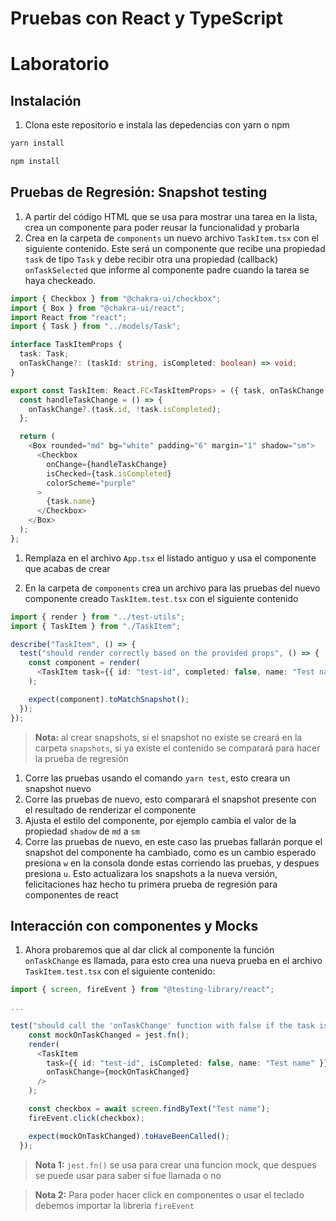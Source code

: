 # Pruebas con React y TypeScript

# Laboratorio

## Instalación

1. Clona este repositorio e instala las depedencias con yarn o npm

```bash
yarn install
```

```bash
npm install
```

## Pruebas de Regresión: Snapshot testing

1. A partir del código HTML que se usa para mostrar una tarea en la lista, crea un componente para poder reusar la funcionalidad y probarla
1. Crea en la carpeta de `components` un nuevo archivo `TaskItem.tsx` con el siguiente contenido. Este será un componente que recibe una propiedad `task` de tipo `Task` y debe recibir otra una propiedad (callback) `onTaskSelected` que informe al componente padre cuando la tarea se haya checkeado.

```typescript
import { Checkbox } from "@chakra-ui/checkbox";
import { Box } from "@chakra-ui/react";
import React from "react";
import { Task } from "../models/Task";

interface TaskItemProps {
  task: Task;
  onTaskChange?: (taskId: string, isCompleted: boolean) => void;
}

export const TaskItem: React.FC<TaskItemProps> = ({ task, onTaskChange }) => {
  const handleTaskChange = () => {
    onTaskChange?.(task.id, !task.isCompleted);
  };

  return (
    <Box rounded="md" bg="white" padding="6" margin="1" shadow="sm">
      <Checkbox
        onChange={handleTaskChange}
        isChecked={task.isCompleted}
        colorScheme="purple"
      >
        {task.name}
      </Checkbox>
    </Box>
  );
};
```

1. Remplaza en el archivo `App.tsx` el listado antiguo y usa el componente que acabas de crear

1. En la carpeta de `components` crea un archivo para las pruebas del nuevo componente creado `TaskItem.test.tsx` con el siguiente contenido

```typescript
import { render } from "../test-utils";
import { TaskItem } from "./TaskItem";

describe("TaskItem", () => {
  test("should render correctly based on the provided props", () => {
    const component = render(
      <TaskItem task={{ id: "test-id", completed: false, name: "Test name" }} />
    );

    expect(component).toMatchSnapshot();
  });
});
```

> **Nota:** al crear snapshots, si el snapshot no existe se creará en la carpeta `snapshots`, si ya existe el contenido se comparará para hacer la prueba de regresión

1. Corre las pruebas usando el comando `yarn test`, esto creara un snapshot nuevo
1. Corre las pruebas de nuevo, esto comparará el snapshot presente con el resultado de renderizar el componente
1. Ajusta el estilo del componente, por ejemplo cambia el valor de la propiedad `shadow` de `md` a `sm`
1. Corre las pruebas de nuevo, en este caso las pruebas fallarán porque el snapshot del componente ha cambiado, como es un cambio esperado presiona `w` en la consola donde estas corriendo las pruebas, y despues presiona `u`. Esto actualizara los snapshots a la nueva versión, felicitaciones haz hecho tu primera prueba de regresión para componentes de react

## Interacción con componentes y Mocks

1. Ahora probaremos que al dar click al componente la función `onTaskChange` es llamada, para esto crea una nueva prueba en el archivo `TaskItem.test.tsx` con el siguiente contenido:

```typescript
import { screen, fireEvent } from "@testing-library/react";

...

test("should call the 'onTaskChange' function with false if the task is checked", async () => {
    const mockOnTaskChanged = jest.fn();
    render(
      <TaskItem
        task={{ id: "test-id", isCompleted: false, name: "Test name" }}
        onTaskChange={mockOnTaskChanged}
      />
    );

    const checkbox = await screen.findByText("Test name");
    fireEvent.click(checkbox);

    expect(mockOnTaskChanged).toHaveBeenCalled();
  });
```

> **Nota 1:** `jest.fn()` se usa para crear una funcion mock, que despues se puede usar para saber si fue llamada o no

> **Nota 2:** Para poder hacer click en componentes o usar el teclado debemos importar la libreria `fireEvent`
